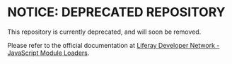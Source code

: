 # NOTICE: DEPRECATED REPOSITORY

This repository is currently deprecated, and will soon be removed.

Please refer to the official documentation at
[Liferay Developer Network -JavaScript Module Loaders](https://dev.liferay.com/develop/tutorials/-/knowledge_base/7-0/javascript-module-loaders).